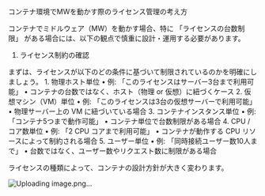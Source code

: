 コンテナ環境でMWを動かす際のライセンス管理の考え方

コンテナでミドルウェア（MW）を動かす場合、特に 「ライセンスの台数制限」 がある場合には、以下の観点で慎重に設計・運用する必要があります。

1. ライセンス制約の確認

まずは、ライセンスが以下のどの条件に基づいて制限されているのかを明確にしましょう。
	1.	物理ホスト単位
	•	例: 「このライセンスはサーバー3台まで利用可能」
	•	コンテナの台数ではなく、ホスト（物理 or 仮想）に紐づくケース
	2.	仮想マシン（VM）単位
	•	例: 「このライセンスは3台の仮想サーバーで利用可能」
	•	物理サーバー上の VM に紐づいている場合
	3.	コンテナインスタンス単位
	•	例: 「コンテナ5つまで動作可能」
	•	コンテナ単位で台数制限がある場合
	4.	CPU / コア数単位
	•	例: 「2 CPU コアまで利用可能」
	•	コンテナが動作する CPU リソースによって制約される場合
	5.	ユーザー単位
	•	例: 「同時接続ユーザー数10人まで」
	•	台数ではなく、ユーザー数やリクエスト数に制限がある場合

ライセンスの種類によって、コンテナの設計方針が大きく変わります。


![Uploading image.png…]()

